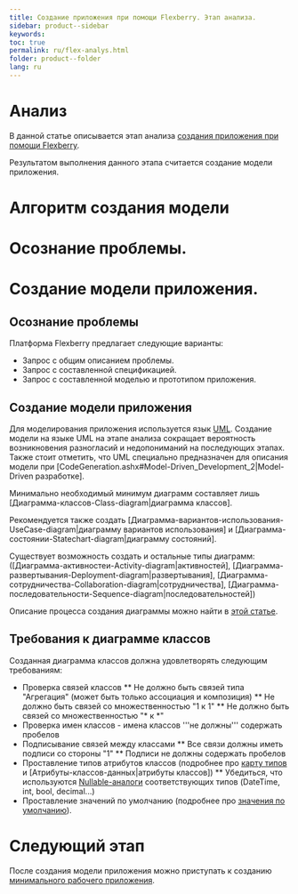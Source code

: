 ```yaml
---
title: Создание приложения при помощи Flexberry. Этап анализа.
sidebar: product--sidebar
keywords: 
toc: true
permalink: ru/flex-analys.html
folder: product--folder
lang: ru
---
```


# Анализ
В данной статье описывается этап анализа [создания приложения при помощи Flexberry](flexberry.html).

Результатом выполнения данного этапа считается создание модели приложения.

# Алгоритм создания модели
# Осознание проблемы.
# Создание модели приложения.

## Осознание проблемы
Платформа Flexberry предлагает следующие варианты:
* Запрос с общим описанием проблемы.
* Запрос с составленной спецификацией.
* Запрос с составленной моделью и прототипом приложения.

## Создание модели приложения
Для моделирования приложения используется язык [UML](http://ru.wikipedia.org/wiki/UML). Создание модели на языке UML на этапе анализа сокращает вероятность возникновения разногласий и недопониманий на последующих этапах. Также стоит отметить, что UML специально предназначен для описания модели при [CodeGeneration.ashx#Model-Driven_Development_2|Model-Driven разработке].

Минимально необходимый минимум диаграмм составляет лишь [Диаграмма-классов-Class-diagram|диаграмма классов].

Рекомендуется также создать [Диаграмма-вариантов-использования-UseCase-diagram|диаграмму вариантов использования] и [Диаграмма-состоянии-Statechart-diagram|диаграмму состояний].

Существует возможность создать и остальные типы диаграмм: ([Диаграмма-активностеи-Activity-diagram|активностей], [Диаграмма-развертывания-Deployment-diagram|развертывания], [Диаграмма-сотрудничества-Collaboration-diagram|сотрудничества], [Диаграмма-последовательности-Sequence-diagram|последовательностей])

Описание процесса создания диаграммы можно найти в [этой статье](editing-diagram.html).

## Требования к диаграмме классов
Созданная диаграмма классов должна удовлетворять следующим требованиям:
* Проверка связей классов
** Не должно быть связей типа "Агрегация" (может быть только ассоциация и композиция)
** Не должно быть связей со множественностью "1 к 1"
** Не должно быть связей со множественностью "* к *"
* Проверка имен классов - имена классов '''не должны''' содержать пробелов
* Подписывание связей между классами
** Все связи должны иметь подписи со стороны "1"
** Подписи не должны содержать пробелов
* Проставление типов атрибутов классов (подробнее про [карту типов](types-map.html) и [Атрибуты-классов-данных|атрибуты классов])
** Убедиться, что используются [Nullable-аналоги](nullable-types.html) соответствующих типов (DateTime, int, bool, decimal...)
* Проставление значений по умолчанию (подробнее про [значения по умолчанию](features-of-dafault-value-assignment.html)).


# Следующий этап
После создания модели приложения можно приступать к созданию [минимального рабочего приложения](flex-prototype.html).

